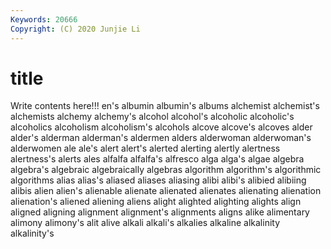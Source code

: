 ```yaml
---
Keywords: 20666
Copyright: (C) 2020 Junjie Li
---
```


# title

Write contents here!!!
en's 
albumin 
albumin's 
albums 
alchemist 
alchemist's 
alchemists 
alchemy 
alchemy's
alcohol 
alcohol's 
alcoholic 
alcoholic's 
alcoholics 
alcoholism 
alcoholism's 
alcohols 
alcove 
alcove's
alcoves 
alder 
alder's 
alderman 
alderman's 
aldermen 
alders 
alderwoman 
alderwoman's 
alderwomen
ale 
ale's 
alert 
alert's 
alerted 
alerting 
alertly 
alertness 
alertness's 
alerts
ales 
alfalfa 
alfalfa's 
alfresco 
alga 
alga's 
algae 
algebra 
algebra's 
algebraic
algebraically 
algebras 
algorithm 
algorithm's 
algorithmic 
algorithms 
alias 
alias's 
aliased 
aliases
aliasing 
alibi 
alibi's 
alibied 
alibiing 
alibis 
alien 
alien's 
alienable 
alienate
alienated 
alienates 
alienating 
alienation 
alienation's 
aliened 
aliening 
aliens 
alight 
alighted
alighting 
alights 
align 
aligned 
aligning 
alignment 
alignment's 
alignments 
aligns 
alike
alimentary 
alimony 
alimony's 
alit 
alive 
alkali 
alkali's 
alkalies 
alkaline 
alkalinity
alkalinity's 
